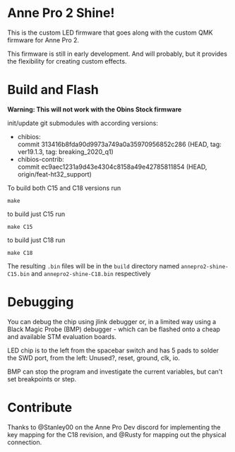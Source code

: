 # Anne Pro 2 Shine!

This is the custom LED firmware that goes along with the custom
QMK firmware for Anne Pro 2. 

This firmware is still in early development. And will probably,
but it provides the flexibility for creating custom effects.

# Build and Flash

**Warning: This will not work with the Obins Stock firmware**   

init/update git submodules with according versions:    
- chibios:   
commit 313416b8fda90d9973a749a0a35970956852c286 (HEAD, tag: ver19.1.3, tag: breaking_2020_q1)  
- chibios-contrib:   
commit ec9aec1231a9d43e4304c8158a49e42785811854 (HEAD, origin/feat-ht32_support)   


To build both C15 and C18 versions run

`make`

to build just C15 run

`make C15`

to build just C18 run

`make C18`

The resulting `.bin` files will be in the `build` directory
named `annepro2-shine-C15.bin` and `annepro2-shine-C18.bin`
respectively


# Debugging

You can debug the chip using jlink debugger or, in a limited way using a Black
Magic Probe (BMP) debugger - which can be flashed onto a cheap and available STM
evaluation boards.

LED chip is to the left from the spacebar switch and has 5 pads to solder the
SWD port, from the left: Unused?, reset, ground, clk, io.

BMP can stop the program and investigate the current variables, but can't set
breakpoints or step.

# Contribute

Thanks to @Stanley00 on the Anne Pro Dev discord for implementing
the key mapping for the C18 revision, and @Rusty for mapping out
the physical connection.
